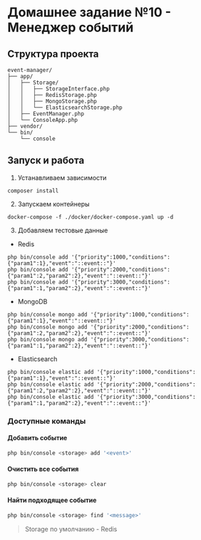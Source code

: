 # Домашнее задание №10 - Менеджер событий

## Структура проекта

```
event-manager/
├── app/
│   ├── Storage/
│   │   ├── StorageInterface.php
│   │   ├── RedisStorage.php
│   │   ├── MongoStorage.php
│   │   └── ElasticsearchStorage.php
│   ├── EventManager.php
│   └── ConsoleApp.php
├── vendor/
└── bin/
    └── console
```

## Запуск и работа

1. Устанавливаем зависимости

```shell
composer install
```

2. Запускаем контейнеры

```shell
docker-compose -f ./docker/docker-compose.yaml up -d
```

3. Добавляем тестовые данные

- Redis

```shell
php bin/console add '{"priority":1000,"conditions":{"param1":1},"event":"::event::"}'
php bin/console add '{"priority":2000,"conditions":{"param1":2,"param2":2},"event":"::event::"}'
php bin/console add '{"priority":3000,"conditions":{"param1":1,"param2":2},"event":"::event::"}'
```

- MongoDB

```shell
php bin/console mongo add '{"priority":1000,"conditions":{"param1":1},"event":"::event::"}'
php bin/console mongo add '{"priority":2000,"conditions":{"param1":2,"param2":2},"event":"::event::"}'
php bin/console mongo add '{"priority":3000,"conditions":{"param1":1,"param2":2},"event":"::event::"}'
```

- Elasticsearch

```shell
php bin/console elastic add '{"priority":1000,"conditions":{"param1":1},"event":"::event::"}'
php bin/console elastic add '{"priority":2000,"conditions":{"param1":2,"param2":2},"event":"::event::"}'
php bin/console elastic add '{"priority":3000,"conditions":{"param1":1,"param2":2},"event":"::event::"}'
```

### Доступные команды

#### Добавить событие

```bash
php bin/console <storage> add '<event>'
```

#### Очистить все события

```bash
php bin/console <storage> clear
```

#### Найти подходящее событие

```bash
php bin/console <storage> find '<message>'
```

> Storage по умолчанию - Redis
